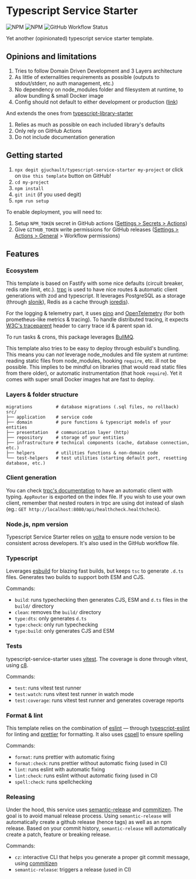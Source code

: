 # Typescript Service Starter

![NPM](https://img.shields.io/npm/l/@gjuchault/typescript-service-starter)
![NPM](https://img.shields.io/npm/v/@gjuchault/typescript-service-starter)
![GitHub Workflow Status](https://github.com/gjuchault/typescript-service-starter/actions/workflows/typescript-service-starter.yml/badge.svg?branch=main)

Yet another (opinionated) typescript service starter template.

## Opinions and limitations

1. Tries to follow Domain Driven Development and 3 Layers architecture
2. As little of externalities requirements as possible (outputs to stdout/stderr, no auth management, etc.)
3. No dependency on node_modules folder and filesystem at runtime, to allow bundling & small Docker image
4. Config should not default to either development or production ([link](https://softwareengineering.stackexchange.com/a/375843))

And extends the ones from [typescript-library-starter](https://github.com/gjuchault/typescript-library-starter)

1. Relies as much as possible on each included library's defaults
2. Only rely on GitHub Actions
3. Do not include documentation generation

## Getting started

1. `npx degit gjuchault/typescript-service-starter my-project` or click on `Use this template` button on GitHub!
2. `cd my-project`
3. `npm install`
4. `git init` (if you used degit)
5. `npm run setup`

To enable deployment, you will need to:

1. Setup `NPM_TOKEN` secret in GitHub actions ([Settings > Secrets > Actions](https://github.com/gjuchault/typescript-service-starter/settings/secrets/actions))
2. Give `GITHUB_TOKEN` write permissions for GitHub releases ([Settings > Actions > General](https://github.com/gjuchault/typescript-service-starter/settings/actions) > Workflow permissions)

## Features

### Ecosystem

This template is based on Fastify with some nice defaults (circuit breaker, redis rate limit, etc.). [trpc](https://trpc.io/) is used to have nice routes & automatic client generations with zod and typescript.
It leverages PostgreSQL as a storage (through [slonik](https://github.com/gajus/slonik)), Redis as a cache through [ioredis](https://github.com/luin/ioredis)).

For the logging & telemetry part, it uses [pino](https://github.com/pinojs/pino) and [OpenTelemetry](https:/github.com/open-telemetry/opentelemetry-js) (for both prometheus-like metrics & tracing). To handle distributed tracing, it expects [W3C's traceparent](https://www.w3.org/TR/trace-context/) header to carry trace id & parent span id.

To run tasks & crons, this package leverages [BullMQ](https://github.com/taskforcesh/bullmq).

This template also tries to be easy to deploy through esbuild's bundling. This means you can _not_ leverage node_modules and file system at runtime: reading static files from node_modules, hooking `require`, etc. ill not be possible. This implies to be mindful on libraries (that would read static files from there older), or automatic instrumentation (that hook `require`). Yet it comes with super small Docker images hat are fast to deploy.

### Layers & folder structure

```
migrations         # database migrations (.sql files, no rollback)
src/
├── application    # service code
├── domain         # pure functions & typescript models of your entities
├── presentation   # communication layer (http)
├── repository     # storage of your entities
├── infrastructure # technical components (cache, database connection, etc.)
├── helpers        # utilities functions & non-domain code
└── test-helpers   # test utilities (starting default port, resetting database, etc.)
```

### Client generation

You can check [trpc's documentation](https://trpc.io/docs/client) to have an automatic client with typing. `AppRouter` is exported on the index file. If you wish to use your own client, remember that nested routers in trpc are using dot instead of slash (eg.: `GET http://localhost:8080/api/healthcheck.healthcheck`).

### Node.js, npm version

Typescript Service Starter relies on [volta](https://volta.sh/) to ensure node version to be consistent across developers. It's also used in the GitHub workflow file.

### Typescript

Leverages [esbuild](https://github.com/evanw/esbuild) for blazing fast builds, but keeps `tsc` to generate `.d.ts` files.
Generates two builds to support both ESM and CJS.

Commands:

- `build`: runs typechecking then generates CJS, ESM and `d.ts` files in the `build/` directory
- `clean`: removes the `build/` directory
- `type:dts`: only generates `d.ts`
- `type:check`: only run typechecking
- `type:build`: only generates CJS and ESM

### Tests

typescript-service-starter uses [vitest](https://vitest.dev/). The coverage is done through vitest, using [c8](https://github.com/bcoe/c8).

Commands:

- `test`: runs vitest test runner
- `test:watch`: runs vitest test runner in watch mode
- `test:coverage`: runs vitest test runner and generates coverage reports

### Format & lint

This template relies on the combination of [eslint](https://github.com/eslint/eslint) — through [typescript-eslint](https://github.com/typescript-eslint/typescript-eslint) for linting and [prettier](https://github.com/prettier/prettier) for formatting.
It also uses [cspell](https://github.com/streetsidesoftware/cspell) to ensure spelling

Commands:

- `format`: runs prettier with automatic fixing
- `format:check`: runs prettier without automatic fixing (used in CI)
- `lint`: runs eslint with automatic fixing
- `lint:check`: runs eslint without automatic fixing (used in CI)
- `spell:check`: runs spellchecking

### Releasing

Under the hood, this service uses [semantic-release](https://github.com/semantic-release/semantic-release) and [commitizen](https://github.com/commitizen/cz-cli).
The goal is to avoid manual release process. Using `semantic-release` will automatically create a github release (hence tags) as well as an npm release.
Based on your commit history, `semantic-release` will automatically create a patch, feature or breaking release.

Commands:

- `cz`: interactive CLI that helps you generate a proper git commit message, using [commitizen](https://github.com/commitizen/cz-cli)
- `semantic-release`: triggers a release (used in CI)
